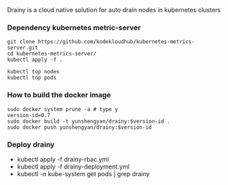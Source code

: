 Drainy is a cloud native solution for auto drain nodes in kubernetes clusters
### Dependency kubernetes metric-server
```
git clone https://github.com/kodekloudhub/kubernetes-metrics-server.git
cd kubernetes-metrics-server/
kubectl apply -f .

kubectl top nodes
kubectl top pods
```

### How to build the docker image
```
sudo docker system prune -a # type y
version-id=0.7
sudo docker build -t yunshengyan/drainy:$version-id .
sudo docker push yunshengyan/drainy:$version-id
```

### Deploy drainy
- kubectl apply -f drainy-rbac.yml
- kubectl apply -f drainy-deployment.yml
- kubectl -n kube-system get pods | grep drainy
